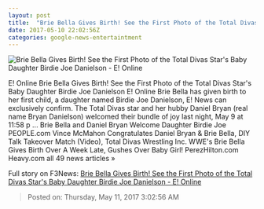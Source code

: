 ```yaml
---
layout: post
title:  "Brie Bella Gives Birth! See the First Photo of the Total Divas Star's Baby Daughter Birdie Joe Danielson - E! Online"
date: 2017-05-10 22:02:56Z
categories: google-news-entertaintment
---
```


![Brie Bella Gives Birth! See the First Photo of the Total Divas Star's Baby Daughter Birdie Joe Danielson - E! Online](http://akns-images.eonline.com/eol_images/Entire_Site/201735/rs_600x600-170405101014-b3.jpg?downsize=450:*&crop=450:350;left,top)

E! Online Brie Bella Gives Birth! See the First Photo of the Total Divas Star's Baby Daughter Birdie Joe Danielson E! Online Brie Bella has given birth to her first child, a daughter named Birdie Joe Danielson, E! News can exclusively confirm. The Total Divas star and her hubby Daniel Bryan (real name Bryan Danielson) welcomed their bundle of joy last night, May 9 at 11:58 p ... Brie Bella and Daniel Bryan Welcome Daughter Birdie Joe PEOPLE.com Vince McMahon Congratulates Daniel Bryan & Brie Bella, DIY Talk Takeover Match (Video), Total Divas Wrestling Inc. WWE's Brie Bella Gives Birth Over A Week Late, Gushes Over Baby Girl! PerezHilton.com Heavy.com all 49 news articles »


Full story on F3News: [Brie Bella Gives Birth! See the First Photo of the Total Divas Star's Baby Daughter Birdie Joe Danielson - E! Online](http://www.f3nws.com/n/UjyJ2G)

> Posted on: Thursday, May 11, 2017 3:02:56 AM
